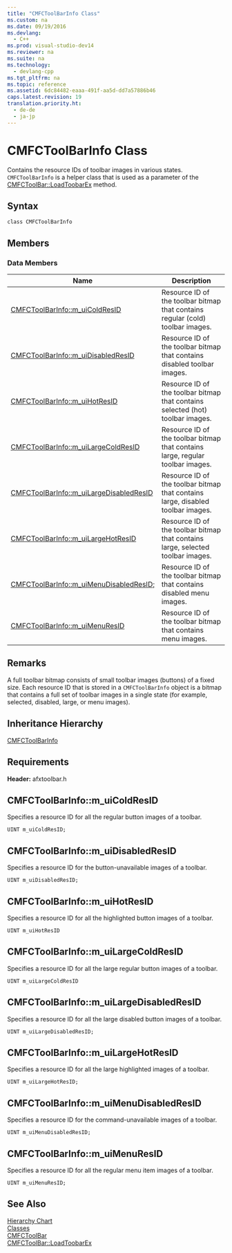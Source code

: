 ```yaml
---
title: "CMFCToolBarInfo Class"
ms.custom: na
ms.date: 09/19/2016
ms.devlang: 
  - C++
ms.prod: visual-studio-dev14
ms.reviewer: na
ms.suite: na
ms.technology: 
  - devlang-cpp
ms.tgt_pltfrm: na
ms.topic: reference
ms.assetid: 6dc84482-eaaa-491f-aa5d-dd7a57886b46
caps.latest.revision: 19
translation.priority.ht: 
  - de-de
  - ja-jp
---
```

# CMFCToolBarInfo Class
Contains the resource IDs of toolbar images in various states. `CMFCToolBarInfo` is a helper class that is used as a parameter of the [CMFCToolBar::LoadToobarEx](../Topic/CMFCToolBar%20Class.md#cmfctoolbar__loadtoolbarex) method.  
  
## Syntax  
  
```  
class CMFCToolBarInfo  
```  
  
## Members  
  
### Data Members  
  
|Name|Description|  
|----------|-----------------|  
|[CMFCToolBarInfo::m_uiColdResID](#cmfctoolbarinfo__m_uicoldresid)|Resource ID of the toolbar bitmap that contains regular (cold) toolbar images.|  
|[CMFCToolBarInfo::m_uiDisabledResID](#cmfctoolbarinfo__m_uidisabledresid)|Resource ID of the toolbar bitmap that contains disabled toolbar images.|  
|[CMFCToolBarInfo::m_uiHotResID](#cmfctoolbarinfo__m_uihotresid)|Resource ID of the toolbar bitmap that contains selected (hot) toolbar images.|  
|[CMFCToolBarInfo::m_uiLargeColdResID](#cmfctoolbarinfo__m_uilargecoldresid)|Resource ID of the toolbar bitmap that contains large, regular toolbar images.|  
|[CMFCToolBarInfo::m_uiLargeDisabledResID](#cmfctoolbarinfo__m_uilargedisabledresid)|Resource ID of the toolbar bitmap that contains large, disabled toolbar images.|  
|[CMFCToolBarInfo::m_uiLargeHotResID](#cmfctoolbarinfo__m_uilargehotresid)|Resource ID of the toolbar bitmap that contains large, selected toolbar images.|  
|[CMFCToolBarInfo::m_uiMenuDisabledResID;](#cmfctoolbarinfo__m_uimenudisabledresid)|Resource ID of the toolbar bitmap that contains disabled menu images.|  
|[CMFCToolBarInfo::m_uiMenuResID](#cmfctoolbarinfo__m_uimenuresid)|Resource ID of the toolbar bitmap that contains menu images.|  
  
## Remarks  
 A full toolbar bitmap consists of small toolbar images (buttons) of a fixed size. Each resource ID that is stored in a `CMFCToolBarInfo` object is a bitmap that contains a full set of toolbar images in a single state (for example, selected, disabled, large, or menu images).  
  
## Inheritance Hierarchy  
 [CMFCToolBarInfo](../vs140/CMFCToolBarInfo-Class.md)  
  
## Requirements  
 **Header:** afxtoolbar.h  
  
##  <a name="cmfctoolbarinfo__m_uicoldresid"></a>  CMFCToolBarInfo::m_uiColdResID  
 Specifies a resource ID for all the regular button images of a toolbar.  
  
```  
UINT m_uiColdResID;  
```  
  
##  <a name="cmfctoolbarinfo__m_uidisabledresid"></a>  CMFCToolBarInfo::m_uiDisabledResID  
 Specifies a resource ID for the button-unavailable images of a toolbar.  
  
```  
UINT m_uiDisabledResID;  
```  
  
##  <a name="cmfctoolbarinfo__m_uihotresid"></a>  CMFCToolBarInfo::m_uiHotResID  
 Specifies a resource ID for all the highlighted button images of a toolbar.  
  
```  
UINT m_uiHotResID  
```  
  
##  <a name="cmfctoolbarinfo__m_uilargecoldresid"></a>  CMFCToolBarInfo::m_uiLargeColdResID  
 Specifies a resource ID for all the large regular button images of a toolbar.  
  
```  
UINT m_uiLargeColdResID  
```  
  
##  <a name="cmfctoolbarinfo__m_uilargedisabledresid"></a>  CMFCToolBarInfo::m_uiLargeDisabledResID  
 Specifies a resource ID for all the large disabled button images of a toolbar.  
  
```  
UINT m_uiLargeDisabledResID;  
```  
  
##  <a name="cmfctoolbarinfo__m_uilargehotresid"></a>  CMFCToolBarInfo::m_uiLargeHotResID  
 Specifies a resource ID for all the large highlighted images of a toolbar.  
  
```  
UINT m_uiLargeHotResID;  
```  
  
##  <a name="cmfctoolbarinfo__m_uimenudisabledresid"></a>  CMFCToolBarInfo::m_uiMenuDisabledResID  
 Specifies a resource ID for the command-unavailable images of a toolbar.  
  
```  
UINT m_uiMenuDisabledResID;  
```  
  
##  <a name="cmfctoolbarinfo__m_uimenuresid"></a>  CMFCToolBarInfo::m_uiMenuResID  
 Specifies a resource ID for all the regular menu item images of a toolbar.  
  
```  
UINT m_uiMenuResID;  
```  
  
## See Also  
 [Hierarchy Chart](../vs140/Hierarchy-Chart.md)   
 [Classes](../vs140/MFC-Classes.md)   
 [CMFCToolBar](../Topic/CMFCToolBar%20Class.md)   
 [CMFCToolBar::LoadToobarEx](../Topic/CMFCToolBar%20Class.md#cmfctoolbar__loadtoolbarex)
